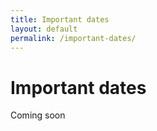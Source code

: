 ```yaml
---
title: Important dates
layout: default
permalink: /important-dates/
---
```


# Important dates

Coming soon